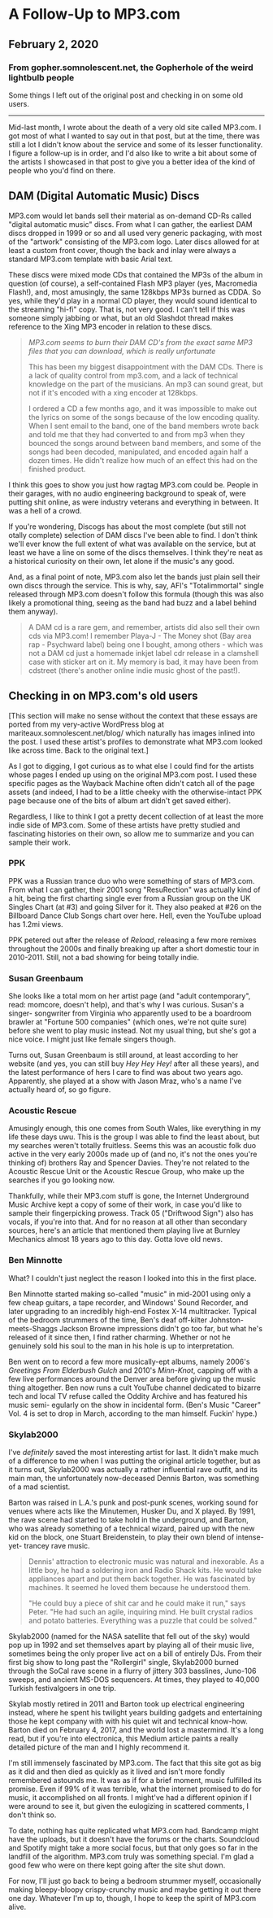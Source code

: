 # A Follow-Up to MP3.com
## February 2, 2020
### From gopher.somnolescent.net, the Gopherhole of the weird lightbulb people
Some things I left out of the original post and checking in on some old users.

---

Mid-last month, I wrote about the death of a very old site called MP3.com. I
got most of what I wanted to say out in that post, but at the time, there was
still a lot I didn't know about the service and some of its lesser
functionality. I figure a follow-up is in order, and I'd also like to write a
bit about some of the artists I showcased in that post to give you a better
idea of the kind of people who you'd find on there.

## DAM (Digital Automatic Music) Discs

MP3.com would let bands sell their material as on-demand CD-Rs called
"digital automatic music" discs. From what I can gather, the earliest DAM
discs dropped in 1999 or so and all used very generic packaging, with most of
the "artwork" consisting of the MP3.com logo. Later discs allowed for at
least a custom front cover, though the back and inlay were always a standard
MP3.com template with basic Arial text.

These discs were mixed mode CDs that contained the MP3s of the album in
question (of course), a self-contained Flash MP3 player (yes, Macromedia
Flash!), and, most amusingly, the same 128kbps MP3s burned as CDDA. So yes,
while they'd play in a normal CD player, they would sound identical to the
streaming "hi-fi" copy. That is, not very good. I can't tell if this was
someone simply jabbing or what, but an old Slashdot thread makes reference to
the Xing MP3 encoder in relation to these discs.

> *MP3.com seems to burn their DAM CD's from the exact same MP3 files that
> you can download, which is really unfortunate*
> 
> This has been my biggest disappointment with the DAM CDs. There is a lack
> of quality control from mp3.com, and a lack of technical knowledge on the
> part of the musicians. An mp3 can sound great, but not if it's encoded with
> a xing encoder at 128kbps.
> 
> I ordered a CD a few months ago, and it was impossible to make out the
> lyrics on some of the songs because of the low encoding quality. When I
> sent email to the band, one of the band members wrote back and told me that
> they had converted to and from mp3 when they bounced the songs around
> between band members, and some of the songs had been decoded, manipulated,
> and encoded again half a dozen times. He didn't realize how much of an
> effect this had on the finished product.

I think this goes to show you just how ragtag MP3.com could be. People in
their garages, with no audio engineering background to speak of, were
putting shit online, as were industry veterans and everything in between. It
was a hell of a crowd.

If you're wondering, Discogs has about the most complete (but still not
otally complete) selection of DAM discs I've been able to find. I don't think
we'll ever know the full extent of what was available on the service, but at
least we have a line on some of the discs themselves. I think they're neat as
a historical curiosity on their own, let alone if the music's any good.

And, as a final point of note, MP3.com also let the bands just plain sell
their own discs through the service. This is why, say, AFI's "Totalimmortal"
single released through MP3.com doesn't follow this formula (though this was
also likely a promotional thing, seeing as the band had buzz and a label
behind them anyway).

> A DAM cd is a rare gem, and remember, artists did also sell their own cds
> via MP3.com! I remember Playa-J - The Money shot (Bay area rap - Psychward
> label) being one I bought, among others - which was not a DAM cd just a
> homemade inkjet label cdr release in a clamshell case with sticker art on
> it. My memory is bad, it may have been from cdstreet (there's another
> online indie music ghost of the past!).

## Checking in on MP3.com's old users
[This section will make no sense without the context that these essays are
ported from my very-active WordPress blog at mariteaux.somnolescent.net/blog/
which naturally has images inlined into the post. I used these artist's
profiles to demonstrate what MP3.com looked like across time. Back to the
original text.]

As I got to digging, I got curious as to what else I could find for the
artists whose pages I ended up using on the original MP3.com post. I used
these specific pages as the Wayback Machine often didn't catch all of the
page assets (and indeed, I had to be a little cheeky with the
otherwise-intact PPK page because one of the bits of album art didn't get
saved either).

Regardless, I like to think I got a pretty decent collection of at least the
more indie side of MP3.com. Some of these artists have pretty studied and
fascinating histories on their own, so allow me to summarize and you can
sample their work.

### PPK
PPK was a Russian trance duo who were something of stars of MP3.com. From
what I can gather, their 2001 song "ResuRection" was actually kind of a hit,
being the first charting single ever from a Russian group on the UK Singles
Chart (at #3) and going Silver for it. They also peaked at #26 on the
Billboard Dance Club Songs chart over here. Hell, even the YouTube upload
has 1.2mi views.

PPK petered out after the release of *Reload*, releasing a few more remixes
throughout the 2000s and finally breaking up after a short domestic tour in
2010-2011. Still, not a bad showing for being totally indie.

### Susan Greenbaum
She looks like a total mom on her artist page (and "adult contemporary",
read: momcore, doesn't help), and that's why I was curious. Susan's a singer-
songwriter from Virginia who apparently used to be a boardroom brawler at
"Fortune 500 companies" (which ones, we're not quite sure) before she went to
play music instead. Not my usual thing, but she's got a nice voice. I might
just like female singers though.

Turns out, Susan Greenbaum is still around, at least according to her website
(and yes, you can still buy *Hey Hey Hey!* after all these years), and the
latest performance of hers I care to find was about two years ago.
Apparently, she played at a show with Jason Mraz, who's a name I've actually
heard of, so go figure.

### Acoustic Rescue
Amusingly enough, this one comes from South Wales, like everything in my life
these days uwu. This is the group I was able to find the least about, but my
searches weren't totally fruitless. Seems this was an acoustic folk duo
active in the very early 2000s made up of (and no, it's not the ones you're
thinking of) brothers Ray and Spencer Davies. They're not related to the
Acoustic Rescue Unit or the Acoustic Rescue Group, who make up the searches
if you go looking now.

Thankfully, while their MP3.com stuff is gone, the Internet Underground Music
Archive kept a copy of some of their work, in case you'd like to sample their
fingerpicking prowess. Track 05 ("Driftwood Sign") also has vocals, if you're
into that. And for no reason at all other than secondary sources, here's an
article that mentioned them playing live at Burnley Mechanics almost 18 years
ago to this day. Gotta love old news.

### Ben Minnotte
What? I couldn't just neglect the reason I looked into this in the first
place.

Ben Minnotte started making so-called "music" in mid-2001 using only a few
cheap guitars, a tape recorder, and Windows' Sound Recorder, and later
upgrading to an incredibly high-end Fostex X-14 multitracker. Typical of the
bedroom strummers of the time, Ben's deaf off-kilter Johnston-meets-Shaggs
Jackson Browne impressions didn't go too far, but what he's released of it
since then, I find rather charming. Whether or not he genuinely sold his soul
to the man in his hole is up to interpretation.

Ben went on to record a few more musically-ept albums, namely 2006's
*Greetings From Elderbush Gulch* and 2010's *Minn-Knot*, capping off with a
few live performances around the Denver area before giving up the music thing
altogether. Ben now runs a cult YouTube channel dedicated to bizarre tech and
local TV refuse called the Oddity Archive and has featured his music semi-
egularly on the show in incidental form. (Ben's Music "Career" Vol. 4 is set
to drop in March, according to the man himself. Fuckin' hype.)

### Skylab2000
I've *definitely* saved the most interesting artist for last. It didn't make
much of a difference to me when I was putting the original article together,
but as it turns out, Skylab2000 was actually a rather influential rave
outfit, and its main man, the unfortunately now-deceased Dennis Barton, was
something of a mad scientist.

Barton was raised in L.A.'s punk and post-punk scenes, working sound for
venues where acts like the Minutemen, Husker Du, and X played. By 1991, the
rave scene had started to take hold in the underground, and Barton, who was
already something of a technical wizard, paired up with the new kid on the
block, one Stuart Breidenstein, to play their own blend of intense-yet-
trancey rave music.

> Dennis' attraction to electronic music was natural and inexorable. As a
> little boy, he had a soldering iron and Radio Shack kits. He would take
> appliances apart and put them back together. He was fascinated by machines.
> It seemed he loved them because he understood them.
> 
> "He could buy a piece of shit car and he could make it run," says Peter.
> "He had such an agile, inquiring mind. He built crystal radios and potato
> batteries. Everything was a puzzle that could be solved."

Skylab2000 (named for the NASA satellite that fell out of the sky) would pop
up in 1992 and set themselves apart by playing all of their music live,
sometimes being the only proper live act on a bill of entirely DJs. From
their first big show to long past the "Rollergirl" single, Skylab2000 burned
through the SoCal rave scene in a flurry of jittery 303 basslines, Juno-106
sweeps, and ancient MS-DOS sequencers. At times, they played to 40,000
Turkish festivalgoers in one trip.

Skylab mostly retired in 2011 and Barton took up electrical engineering
instead, where he spent his twilight years building gadgets and entertaining
those he kept company with with his quiet wit and technical know-how. Barton
died on February 4, 2017, and the world lost a mastermind. It's a long read,
but if you're into electronica, this Medium article paints a really detailed
picture of the man and I highly recommend it.

I'm still immensely fascinated by MP3.com. The fact that this site got as big
as it did and then died as quickly as it lived and isn't more fondly
remembered astounds me. It was as if for a brief moment, music fulfilled its
promise. Even if 99% of it was terrible, what the internet promised to do for
music, it accomplished on all fronts. I might've had a different opinion if I
were around to see it, but given the eulogizing in scattered comments, I
don't think so.

To date, nothing has quite replicated what MP3.com had. Bandcamp might have
the uploads, but it doesn't have the forums or the charts. Soundcloud and
Spotify might take a more social focus, but that only goes so far in the
landfill of the algorithm. MP3.com truly was something special. I'm glad a
good few who were on there kept going after the site shut down.

For now, I'll just go back to being a bedroom strummer myself, occasionally
making bleepy-bloopy crispy-crunchy music and maybe getting it out there one
day. Whatever I'm up to, though, I hope to keep the spirit of MP3.com alive.